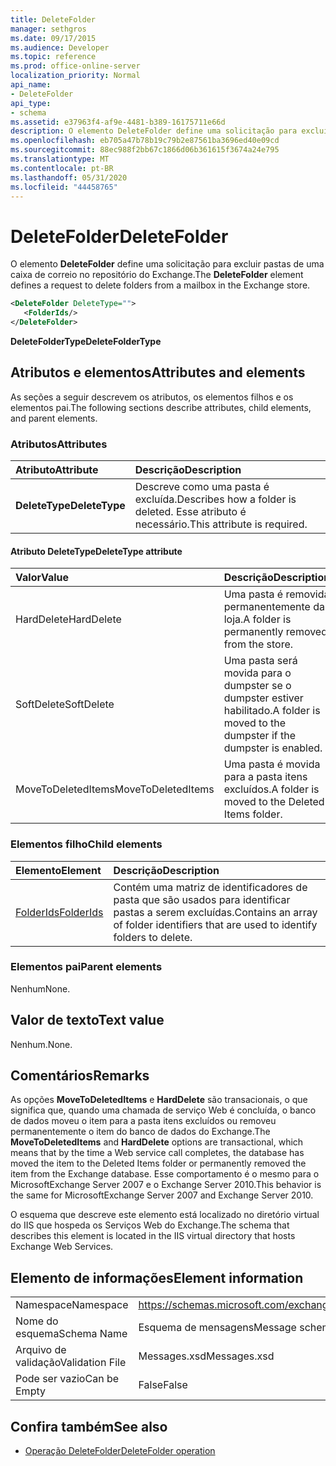 ```yaml
---
title: DeleteFolder
manager: sethgros
ms.date: 09/17/2015
ms.audience: Developer
ms.topic: reference
ms.prod: office-online-server
localization_priority: Normal
api_name:
- DeleteFolder
api_type:
- schema
ms.assetid: e37963f4-af9e-4481-b389-16175711e66d
description: O elemento DeleteFolder define uma solicitação para excluir pastas de uma caixa de correio no repositório do Exchange.
ms.openlocfilehash: eb705a47b78b19c79b2e87561ba3696ed40e09cd
ms.sourcegitcommit: 88ec988f2bb67c1866d06b361615f3674a24e795
ms.translationtype: MT
ms.contentlocale: pt-BR
ms.lasthandoff: 05/31/2020
ms.locfileid: "44458765"
---
```

# <a name="deletefolder"></a><span data-ttu-id="63182-103">DeleteFolder</span><span class="sxs-lookup"><span data-stu-id="63182-103">DeleteFolder</span></span>

<span data-ttu-id="63182-104">O elemento **DeleteFolder** define uma solicitação para excluir pastas de uma caixa de correio no repositório do Exchange.</span><span class="sxs-lookup"><span data-stu-id="63182-104">The **DeleteFolder** element defines a request to delete folders from a mailbox in the Exchange store.</span></span> 
  
```XML
<DeleteFolder DeleteType="">
   <FolderIds/>
</DeleteFolder>
```

 <span data-ttu-id="63182-105">**DeleteFolderType**</span><span class="sxs-lookup"><span data-stu-id="63182-105">**DeleteFolderType**</span></span>
## <a name="attributes-and-elements"></a><span data-ttu-id="63182-106">Atributos e elementos</span><span class="sxs-lookup"><span data-stu-id="63182-106">Attributes and elements</span></span>

<span data-ttu-id="63182-107">As seções a seguir descrevem os atributos, os elementos filhos e os elementos pai.</span><span class="sxs-lookup"><span data-stu-id="63182-107">The following sections describe attributes, child elements, and parent elements.</span></span>
  
### <a name="attributes"></a><span data-ttu-id="63182-108">Atributos</span><span class="sxs-lookup"><span data-stu-id="63182-108">Attributes</span></span>

|<span data-ttu-id="63182-109">**Atributo**</span><span class="sxs-lookup"><span data-stu-id="63182-109">**Attribute**</span></span>|<span data-ttu-id="63182-110">**Descrição**</span><span class="sxs-lookup"><span data-stu-id="63182-110">**Description**</span></span>|
|:-----|:-----|
|<span data-ttu-id="63182-111">**DeleteType**</span><span class="sxs-lookup"><span data-stu-id="63182-111">**DeleteType**</span></span> <br/> |<span data-ttu-id="63182-112">Descreve como uma pasta é excluída.</span><span class="sxs-lookup"><span data-stu-id="63182-112">Describes how a folder is deleted.</span></span> <span data-ttu-id="63182-113">Esse atributo é necessário.</span><span class="sxs-lookup"><span data-stu-id="63182-113">This attribute is required.</span></span>  <br/> |
   
#### <a name="deletetype-attribute"></a><span data-ttu-id="63182-114">Atributo DeleteType</span><span class="sxs-lookup"><span data-stu-id="63182-114">DeleteType attribute</span></span>

|<span data-ttu-id="63182-115">**Valor**</span><span class="sxs-lookup"><span data-stu-id="63182-115">**Value**</span></span>|<span data-ttu-id="63182-116">**Descrição**</span><span class="sxs-lookup"><span data-stu-id="63182-116">**Description**</span></span>|
|:-----|:-----|
|<span data-ttu-id="63182-117">HardDelete</span><span class="sxs-lookup"><span data-stu-id="63182-117">HardDelete</span></span>  <br/> |<span data-ttu-id="63182-118">Uma pasta é removida permanentemente da loja.</span><span class="sxs-lookup"><span data-stu-id="63182-118">A folder is permanently removed from the store.</span></span>  <br/> |
|<span data-ttu-id="63182-119">SoftDelete</span><span class="sxs-lookup"><span data-stu-id="63182-119">SoftDelete</span></span>  <br/> |<span data-ttu-id="63182-120">Uma pasta será movida para o dumpster se o dumpster estiver habilitado.</span><span class="sxs-lookup"><span data-stu-id="63182-120">A folder is moved to the dumpster if the dumpster is enabled.</span></span>  <br/> |
|<span data-ttu-id="63182-121">MoveToDeletedItems</span><span class="sxs-lookup"><span data-stu-id="63182-121">MoveToDeletedItems</span></span>  <br/> |<span data-ttu-id="63182-122">Uma pasta é movida para a pasta itens excluídos.</span><span class="sxs-lookup"><span data-stu-id="63182-122">A folder is moved to the Deleted Items folder.</span></span>  <br/> |
   
### <a name="child-elements"></a><span data-ttu-id="63182-123">Elementos filho</span><span class="sxs-lookup"><span data-stu-id="63182-123">Child elements</span></span>

|<span data-ttu-id="63182-124">**Elemento**</span><span class="sxs-lookup"><span data-stu-id="63182-124">**Element**</span></span>|<span data-ttu-id="63182-125">**Descrição**</span><span class="sxs-lookup"><span data-stu-id="63182-125">**Description**</span></span>|
|:-----|:-----|
|[<span data-ttu-id="63182-126">FolderIds</span><span class="sxs-lookup"><span data-stu-id="63182-126">FolderIds</span></span>](folderids.md) <br/> |<span data-ttu-id="63182-127">Contém uma matriz de identificadores de pasta que são usados para identificar pastas a serem excluídas.</span><span class="sxs-lookup"><span data-stu-id="63182-127">Contains an array of folder identifiers that are used to identify folders to delete.</span></span>  <br/> |
   
### <a name="parent-elements"></a><span data-ttu-id="63182-128">Elementos pai</span><span class="sxs-lookup"><span data-stu-id="63182-128">Parent elements</span></span>

<span data-ttu-id="63182-129">Nenhum</span><span class="sxs-lookup"><span data-stu-id="63182-129">None.</span></span>
  
## <a name="text-value"></a><span data-ttu-id="63182-130">Valor de texto</span><span class="sxs-lookup"><span data-stu-id="63182-130">Text value</span></span>

<span data-ttu-id="63182-131">Nenhum.</span><span class="sxs-lookup"><span data-stu-id="63182-131">None.</span></span>
  
## <a name="remarks"></a><span data-ttu-id="63182-132">Comentários</span><span class="sxs-lookup"><span data-stu-id="63182-132">Remarks</span></span>

<span data-ttu-id="63182-133">As opções **MoveToDeletedItems** e **HardDelete** são transacionais, o que significa que, quando uma chamada de serviço Web é concluída, o banco de dados moveu o item para a pasta itens excluídos ou removeu permanentemente o item do banco de dados do Exchange.</span><span class="sxs-lookup"><span data-stu-id="63182-133">The **MoveToDeletedItems** and **HardDelete** options are transactional, which means that by the time a Web service call completes, the database has moved the item to the Deleted Items folder or permanently removed the item from the Exchange database.</span></span> <span data-ttu-id="63182-134">Esse comportamento é o mesmo para o MicrosoftExchange Server 2007 e o Exchange Server 2010.</span><span class="sxs-lookup"><span data-stu-id="63182-134">This behavior is the same for MicrosoftExchange Server 2007 and Exchange Server 2010.</span></span> 
  
<span data-ttu-id="63182-135">O esquema que descreve este elemento está localizado no diretório virtual do IIS que hospeda os Serviços Web do Exchange.</span><span class="sxs-lookup"><span data-stu-id="63182-135">The schema that describes this element is located in the IIS virtual directory that hosts Exchange Web Services.</span></span>
  
## <a name="element-information"></a><span data-ttu-id="63182-136">Elemento de informações</span><span class="sxs-lookup"><span data-stu-id="63182-136">Element information</span></span>

|||
|:-----|:-----|
|<span data-ttu-id="63182-137">Namespace</span><span class="sxs-lookup"><span data-stu-id="63182-137">Namespace</span></span>  <br/> |https://schemas.microsoft.com/exchange/services/2006/messages  <br/> |
|<span data-ttu-id="63182-138">Nome do esquema</span><span class="sxs-lookup"><span data-stu-id="63182-138">Schema Name</span></span>  <br/> |<span data-ttu-id="63182-139">Esquema de mensagens</span><span class="sxs-lookup"><span data-stu-id="63182-139">Message schema</span></span>  <br/> |
|<span data-ttu-id="63182-140">Arquivo de validação</span><span class="sxs-lookup"><span data-stu-id="63182-140">Validation File</span></span>  <br/> |<span data-ttu-id="63182-141">Messages.xsd</span><span class="sxs-lookup"><span data-stu-id="63182-141">Messages.xsd</span></span>  <br/> |
|<span data-ttu-id="63182-142">Pode ser vazio</span><span class="sxs-lookup"><span data-stu-id="63182-142">Can be Empty</span></span>  <br/> |<span data-ttu-id="63182-143">False</span><span class="sxs-lookup"><span data-stu-id="63182-143">False</span></span>  <br/> |
   
## <a name="see-also"></a><span data-ttu-id="63182-144">Confira também</span><span class="sxs-lookup"><span data-stu-id="63182-144">See also</span></span>

- [<span data-ttu-id="63182-145">Operação DeleteFolder</span><span class="sxs-lookup"><span data-stu-id="63182-145">DeleteFolder operation</span></span>](deletefolder-operation.md)

